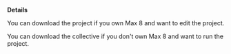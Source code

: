 **Details**

You can download the project if you own Max 8 and want to edit the project.

You can download the collective if you don't own Max 8 and want to run the project.
